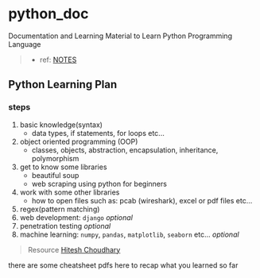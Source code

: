# python_doc

Documentation and Learning Material to Learn Python Programming Language

> - ref: [NOTES](python_doc.md)

## Python Learning Plan

### steps

1. basic knowledge(syntax)
   - data types, if statements, for loops etc...
2. object oriented programming (OOP)
   - classes, objects, abstraction, encapsulation, inheritance, polymorphism
3. get to know some libraries
   - beautiful soup
   - web scraping using python for beginners
4. work with some other libraries
   - how to open files such as: pcab (wireshark), excel or pdf files etc...
5. regex(pattern matching)
6. web development: `django` _optional_
7. penetration testing _optional_
8. machine learning: `numpy`, `pandas`, `matplotlib`, `seaborn` etc... _optional_

> Resource [Hitesh Choudhary](https://www.youtube.com/channel/UCXgGY0wkgOzynnHvSEVmE3A)

there are some cheatsheet pdfs here to recap what you learned so far
